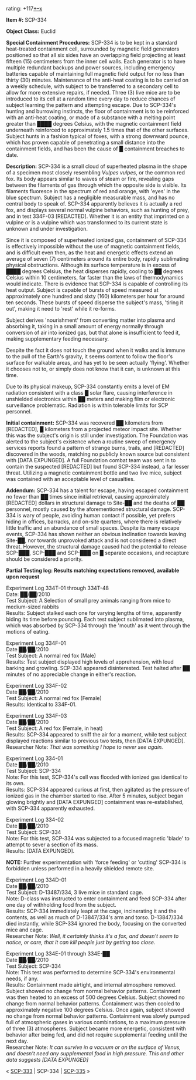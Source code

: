 rating: +117[+](javascript:; "I like it")[–](javascript:; "I don't like it")[x](javascript:; "Cancel my vote")

**Item #:** SCP-334

**Object Class:** Euclid

**Special Containment Procedures:** SCP-334 is to be kept in a standard heat-treated containment cell, surrounded by magnetic field generators positioned so that all six sides have an overlapping field projecting at least fifteen (15) centimeters from the inner cell walls. Each generator is to have multiple redundant backups and power sources, including emergency batteries capable of maintaining full magnetic field output for no less than thirty (30) minutes. Maintenance of the anti-heat coating is to be carried on a weekly schedule, with subject to be transferred to a secondary cell to allow for more extensive repairs, if needed. Three (3) live mice are to be introduced to its cell at a random time every day to reduce chances of subject learning the pattern and attempting escape. Due to SCP-334's hunting and burrowing instincts, the floor of containment is to be reinforced with an anti-heat coating, or made of a substance with a melting point greater than ████ degrees Celsius, with the magnetic containment field underneath reinforced to approximately 1.5 times that of the other surfaces. Subject hunts in a fashion typical of foxes, with a strong downward pounce, which has proven capable of penetrating a small distance into the containment fields, and has been the cause of █ containment breaches to date.

**Description:** SCP-334 is a small cloud of superheated plasma in the shape of a specimen most closely resembling _Vulpes vulpes_, or the common red fox. Its body appears similar to waves of steam or fire, revealing gaps between the filaments of gas through which the opposite side is visible. Its filaments fluoresce in the spectrum of red and orange, with 'eyes' in the blue spectrum. Subject has a negligible measurable mass, and has no central body to speak of. SCP-334 apparently believes it is actually a red fox, and displays several normal vulpine behaviors, such as hunting of prey, and in test 334F-03 \[REDACTED\]. Whether it is an entity that imprinted on a vulpine or is a vulpine which was transformed to its current state is unknown and under investigation.

Since it is composed of superheated ionized gas, containment of SCP-334 is effectively impossible without the use of magnetic containment fields, and is difficult even then, as the heat and energetic effects extend an average of seven (7) centimeters around its entire body, rapidly sublimating physical obstructions. Although its surface temperature is in excess of ████ degrees Celsius, the heat disperses rapidly, cooling to ██ degrees Celsius within 10 centimeters, far faster than the laws of thermodynamics would indicate. There is evidence that SCP-334 is capable of controlling its heat output. Subject is capable of bursts of speed measured at approximately one hundred and sixty (160) kilometers per hour for around ten seconds. These bursts of speed disperse the subject's mass, 'tiring it out', making it need to 'rest' while it re-forms.

Subject derives 'nourishment' from converting matter into plasma and absorbing it, taking in a small amount of energy normally through conversion of air into ionized gas, but that alone is insufficient to feed it, making supplementary feeding necessary.

Despite the fact it does not touch the ground when it walks and is immune to the pull of the Earth's gravity, it seems content to follow the floor's surface for walkable areas, and has yet to be seen actually 'flying'. Whether it chooses not to, or simply does not know that it can, is unknown at this time.

Due to its physical makeup, SCP-334 constantly emits a level of EM radiation consistent with a class █ solar flare, causing interference in unshielded electronics within ██ meters and making film or electronic surveillance problematic. Radiation is within tolerable limits for SCP personnel.

**Initial containment:** SCP-334 was recovered ██ kilometers from \[REDACTED\], █ kilometers from a projected meteor impact site. Whether this was the subject's origin is still under investigation. The Foundation was alerted to the subject's existence when a routine sweep of emergency services reports found a pattern of strange burns, trails, and \[REDACTED\] discovered in the woods, matching no publicly known source but consistent with \[DATA EXPUNGED\]. A full Foundation combat team was sent in to contain the suspected \[REDACTED\] but found SCP-334 instead, a far lesser threat. Utilizing a magnetic containment bottle and two live mice, subject was contained with an acceptable level of casualties.

**Addendum:** SCP-334 has a talent for escape, having escaped containment no fewer than ██ times since initial retrieval, causing approximately \[REDACTED\] dollars in structural damage to Site-██ and the deaths of ██ personnel, mostly caused by the aforementioned structural damage. SCP-334 is wary of people, avoiding human contact if possible, yet prefers hiding in offices, barracks, and on-site quarters, where there is relatively little traffic and an abundance of small spaces. Despite its many escape events, SCP-334 has shown neither an obvious inclination towards leaving Site-██, nor towards unprovoked attack and is not considered a direct threat. However, the structural damage caused had the potential to release SCP-███, SCP-███ and SCP-███ on █ separate occasions, and recapture should be considered a priority.

**Partial Testing log: Results matching expectations removed, available upon request**

Experiment Log 334T-01 through 334T-48  
Date: ██/██/2010  
Test Subject: A Selection of small prey animals ranging from mice to medium-sized rabbits  
Results: Subject stalked each one for varying lengths of time, apparently biding its time before pouncing. Each test subject sublimated into plasma, which was absorbed by SCP-334 through the 'mouth' as it went through the motions of eating.

Experiment Log 334F-01  
Date ██/██/2010  
Test Subject: A normal red fox (Male)  
Results: Test subject displayed high levels of apprehension, with loud barking and growling. SCP-334 appeared disinterested. Test halted after ██ minutes of no appreciable change in either's reaction.

Experiment Log 334F-02  
Date ██/██/2010  
Test Subject: A normal red fox (Female)  
Results: Identical to 334F-01.

Experiment Log 334F-03  
Date ██/██/2010  
Test Subject: A red fox (Female, in heat)  
Results: SCP-334 appeared to sniff the air for a moment, while test subject displayed reactions similar to previous two tests, then \[DATA EXPUNGED\].  
Researcher Note: _That was something I hope to never see again._

Experiment Log 334-01  
Date ██/██/2010  
Test Subject: SCP-334  
Note: For this test, SCP-334's cell was flooded with ionized gas identical to its own.  
Results: SCP-334 appeared curious at first, then agitated as the pressure of ionized gas in the chamber started to rise. After 5 minutes, subject began glowing brightly and \[DATA EXPUNGED\] containment was re-established, with SCP-334 apparently exhausted.

Experiment Log 334-02  
Date ██/██/2010  
Test Subject: SCP-334  
Note: For this test, SCP-334 was subjected to a focused magnetic 'blade' to attempt to sever a section of its mass.  
Results: \[DATA EXPUNGED\].

**NOTE:** Further experimentation with 'force feeding' or 'cutting' SCP-334 is forbidden unless performed in a heavily shielded remote site.

Experiment Log 334D-01  
Date ██/██/2010  
Test Subject: D-13487/334, 3 live mice in standard cage.  
Note: D-class was instructed to enter containment and feed SCP-334 after one day of withholding food from the subject.  
Results: SCP-334 immediately leapt at the cage, incinerating it and the contents, as well as much of D-13847/334's arm and torso. D-13847/334 died instantly, while SCP-334 ignored the body, focusing on the converted mice and cage.  
Researcher Note: _Well, it certainly thinks it's a fox, and doesn't seem to notice, or care, that it can kill people just by getting too close._

Experiment Log 334E-01 through 334E-██  
Date ██/██/2010  
Test Subject: SCP-334  
Note: This test was performed to determine SCP-334's environmental needs, if any.  
Results: Containment made airtight, and internal atmosphere removed. Subject showed no change from normal behavior patterns. Containment was then heated to an excess of 500 degrees Celsius. Subject showed no change from normal behavior patterns. Containment was then cooled to approximately negative 100 degrees Celsius. Once again, subject showed no change from normal behavior patterns. Containment was slowly pumped full of atmospheric gases in various combinations, to a maximum pressure of three (3) atmospheres. Subject became more energetic, consistent with behavior after being fed, and did not require supplemental feeding until the next day.  
Researcher Note: _It can survive in a vacuum or on the surface of Venus, and doesn't need any supplemental food in high pressure. This and other data suggests \[DATA EXPUNGED\]_

« [SCP-333](/scp-333) | SCP-334 | [SCP-335](/scp-335) »